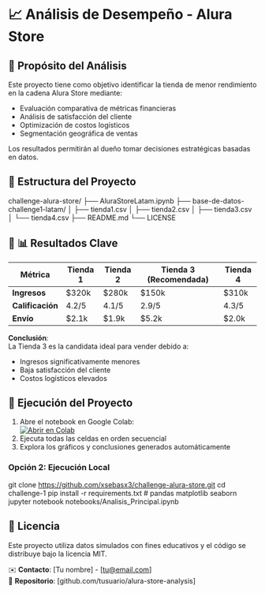
# 📈  Análisis de Desempeño - Alura Store

## 🎯 Propósito del Análisis
Este proyecto tiene como objetivo identificar la tienda de menor rendimiento en la cadena Alura Store mediante:
- Evaluación comparativa de métricas financieras
- Análisis de satisfacción del cliente
- Optimización de costos logísticos
- Segmentación geográfica de ventas

Los resultados permitirán al dueño tomar decisiones estratégicas basadas en datos.

## 📂 Estructura del Proyecto
challenge-alura-store/
├── AluraStoreLatam.ipynb
├── base-de-datos-challenge1-latam/ 
│   ├── tienda1.csv
│   ├── tienda2.csv
│   ├── tienda3.csv
│   └── tienda4.csv
├── README.md 
└── LICENSE 

## 📌 📊 Resultados Clave
| Métrica          | Tienda 1 | Tienda 2 | Tienda 3 (Recomendada) | Tienda 4 |
|------------------|----------|----------|------------------------|----------|
| **Ingresos**     | $320k    | $280k    | $150k                  | $310k    |
| **Calificación** | 4.2/5    | 4.1/5    | 2.9/5                  | 4.3/5    |
| **Envío**        | $2.1k    | $1.9k    | $5.2k                  | $2.0k    |

**Conclusión**:  
La Tienda 3 es la candidata ideal para vender debido a:
- Ingresos significativamente menores
- Baja satisfacción del cliente
- Costos logísticos elevados

## 🚀 Ejecución del Proyecto

1. Abre el notebook en Google Colab:  
   [![Abrir en Colab](https://colab.research.google.com/assets/colab-badge.svg)](https://colab.research.google.com/drive/1Rl8deOiHvOU4a4EOAcZcAcK45X9JdE5T?hl=es-ES)
2. Ejecuta todas las celdas en orden secuencial  
3. Explora los gráficos y conclusiones generados automáticamente

### Opción 2: Ejecución Local
git clone https://github.com/xsebasx3/challenge-alura-store.git
cd challenge-1
pip install -r requirements.txt  # pandas matplotlib seaborn
jupyter notebook notebooks/Analisis_Principal.ipynb

## 📄 Licencia  
Este proyecto utiliza datos simulados con fines educativos y el código se distribuye bajo la licencia MIT.

✉️ **Contacto**: [Tu nombre] - [tu@email.com]  
🔗 **Repositorio**: [github.com/tusuario/alura-store-analysis]
 



